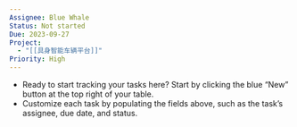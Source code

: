 ```yaml
---
Assignee: Blue Whale
Status: Not started
Due: 2023-09-27
Project:
  - "[[具身智能车辆平台]]"
Priority: High
---
```

- Ready to start tracking your tasks here? Start by clicking the blue “New” button at the top right of your table.
- Customize each task by populating the fields above, such as the task’s assignee, due date, and status.